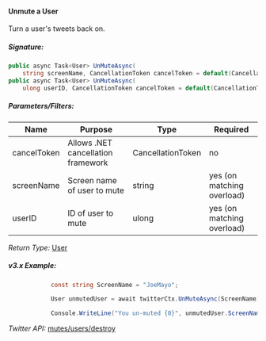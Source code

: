#### Unmute a User

Turn a user's tweets back on.

##### Signature:

```c#
public async Task<User> UnMuteAsync(
    string screenName, CancellationToken cancelToken = default(CancellationToken));
public async Task<User> UnMuteAsync(
    ulong userID, CancellationToken cancelToken = default(CancellationToken))
```

##### Parameters/Filters:

| Name | Purpose | Type | Required |
|------|---------|------|----------|
| cancelToken | Allows .NET cancellation framework | CancellationToken | no |
| screenName | Screen name of user to mute | string | yes (on matching overload) |
| userID | ID of user to mute | ulong | yes (on matching overload) |

*Return Type:* [User](../LINQ-to-Twitter-Entities/User-Entity.md)

##### v3.x Example:

```c#
            const string ScreenName = "JoeMayo";

            User unmutedUser = await twitterCtx.UnMuteAsync(ScreenName);

            Console.WriteLine("You un-muted {0}", unmutedUser.ScreenNameResponse);
```

*Twitter API:* [mutes/users/destroy](https://developer.twitter.com/en/docs/accounts-and-users/mute-block-report-users/api-reference/post-mutes-users-destroy)